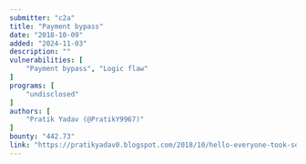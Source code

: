 ```yaml
---
submitter: "c2a"
title: "Payment bypass"
date: "2018-10-09"
added: "2024-11-03"
description: ""
vulnerabilities: [
    "Payment bypass", "Logic flaw"
]
programs: [
    "undisclosed"
]
authors: [
    "Pratik Yadav (@PratikY9967)"
]
bounty: "442.73"
link: "https://pratikyadav0.blogspot.com/2018/10/hello-everyone-took-some-time-from-my.html"
---
```




